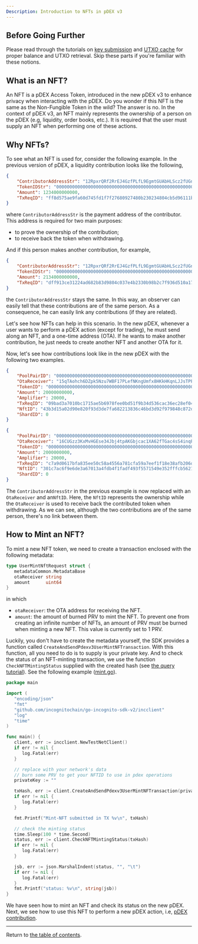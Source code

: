```yaml
---
Description: Introduction to NFTs in pDEX v3
---
```


## Before Going Further

Please read through the tutorials on [key submission](../accounts/submit_key.md)
and [UTXO cache](../accounts/utxo_cache.md) for proper balance and UTXO retrieval. Skip these parts if you're familiar
with these notions.

## What is an NFT?
An NFT is a pDEX Access Token, introduced in the new pDEX v3 to enhance privacy when interacting with the pDEX.
Do you wonder if this NFT is the same as the Non-Fungible Token in the wild? The answer is no. In the context of pDEX v3, an NFT
mainly represents the ownership of a person on the pDEX (e.g, liquidity, order books, etc.). It is required that the user must supply
an NFT when performing one of these actions.

## Why NFTs?
To see what an NFT is used for, consider the following example. In the previous version of pDEX, a liquidity contribution looks
like the following,
```json
{
    "ContributorAddressStr": "12RpxrQRf2RrEJ4GzfPLfL9EgmtGUAbHLScz2fUGn8PCp7BLQMGWBPbenMd7U4wdrPV9SjJYueNNQ8iZuExb3j3Fhb389kE5kmozRfU",
    "TokenIDStr": "0000000000000000000000000000000000000000000000000000000000000004",
    "Amount": 1234000000000,
    "TxReqID": "ff8d575ae9fa60d745fd1f7f27680927480b230234804cb5d96111bc5b166b29"
}
```
where `ContributorAddressStr` is the payment address of the contributor. This address is required for two main purposes:
* to prove the ownership of the contribution;
* to receive back the token when withdrawing.

And if this person makes another contribution, for example,
```json
{
    "ContributorAddressStr": "12RpxrQRf2RrEJ4GzfPLfL9EgmtGUAbHLScz2fUGn8PCp7BLQMGWBPbenMd7U4wdrPV9SjJYueNNQ8iZuExb3j3Fhb389kE5kmozRfU",
    "TokenIDStr": "0000000000000000000000000000000000000000000000000000000000000004",
    "Amount": 2134000000000,
    "TxReqID": "dff913ce31224ad682b83d9804c037e4b2330b98b2c7f936d510a1734370a7ee"
}
```
the `ContributorAddressStr` stays the same. In this way, an observer can easily tell that these contributions are of the same person. As a consequence,
he can easily link any contributions (if they are related).

Let's see how NFTs can help in this scenario. In the new pDEX, whenever a user wants to perform a pDEX action (except for trading), he must send along an NFT, and a one-time address (OTA). If he wants to
make another contribution, he just needs to create another NFT and another OTA for it.

Now, let's see how contributions look like in the new pDEX with the following two examples.
```json
{
    "PoolPairID": "0000000000000000000000000000000000000000000000000000000000000004-00000000000000000000000000000000000000000000000000000000000115dc-03696365b2ff79bb9ef35bf43a74e655ffadae0fa139b8016148d7a036716c5c",
    "OtaReceiver": "15qTAohch6DZpk5Nzu7WBF17PLefNKngUmfx8HKkHKqnLJJsTPPopgBhCEQDPk82caHaPEb8WfvdP33WCwK3uG5WWHi1FykHf7VVK8LqpdJYy4wrTMz1o378c16fx5TVYyA2TX4LFJUGjCYa",
    "TokenID": "00000000000000000000000000000000000000000000000000000000000115dc",
    "Amount": 20000000000,
    "Amplifier": 20000,
    "TxReqID": "09bad3a7010bc1715ae5b6978fee0bd51f9b34d536cac36ec28ef0440c4ef59c",
    "NftID": "43b3d15a02d90e820f93d3de7fa682213836c46bd3d92f979848c872d5449bc9",
    "ShardID": 0
}
```

```json
{
    "PoolPairID": "0000000000000000000000000000000000000000000000000000000000000004-00000000000000000000000000000000000000000000000000000000000115dc-03696365b2ff79bb9ef35bf43a74e655ffadae0fa139b8016148d7a036716c5c",
    "OtaReceiver": "16CUGzz3KxMvHGEse34Jbj4tpAKGbjcac1XA62fTGac4sS4inqPZts14xUUMyeX4tcgiC5oUgq3oe3n9qMKzDdpXGk9AnUDd5bHbxEsJq7xapCNKhz8D6Qtc8RyEfmxtM3oPa4oUKWnx4dGE",
    "TokenID": "0000000000000000000000000000000000000000000000000000000000000004",
    "Amount": 2000000000,
    "Amplifier": 20000,
    "TxReqID": "c7a9d0617bfa835ee50c58a4556a781cfa59a7eef1f18e38afb206df8ab2c658",
    "NftID": "301c7ac6f9e6de3a67013a4fdb4f1fadf493f5571549e352fffcb5621881ca25",
    "ShardID": 0
}
```
The `ContributorAddressStr` in the previous example is now replaced with an `OtaReceiver` and an`NftID`. Here, the `NftID` represents the ownership while the `OtaReceiver` is used to receive back the contributed token when withdrawing.
As we can see, although the two contributions are of the same person, there's no link between them.

## How to Mint an NFT?
To mint a new NFT token, we need to create a transaction enclosed with the following metadata:
```go
type UserMintNftRequest struct {
   metadataCommon.MetadataBase
   otaReceiver string
   amount      uint64
}
```
in which
* `otaReceiver`: the OTA address for receiving the NFT.
* `amount`: the amount of burned PRV to mint the NFT. To prevent one from creating an infinite number of NFTs, an amount of PRV must be burned when minting a new NFT. This value is currently set to 1 PRV.

Luckily, you don't have to create the metadata yourself, the SDK provides a function called `CreateAndSendPdexv3UserMintNFTransaction`. With this function, all you need to do is to supply is your private key. And to check the status of an NFT-minting transaction, we use the function `CheckNFTMintingStatus` supplied with the created hash (see [the query tutorial](./query.md)).
See the following example ([mint.go](../../code/pdex/nft/mint.go)).

```go
package main

import (
   "encoding/json"
   "fmt"
   "github.com/incognitochain/go-incognito-sdk-v2/incclient"
   "log"
   "time"
)

func main() {
   client, err := incclient.NewTestNetClient()
   if err != nil {
      log.Fatal(err)
   }

   // replace with your network's data
   // burn some PRV to get your NFTID to use in pdex operations
   privateKey := ""

   txHash, err := client.CreateAndSendPdexv3UserMintNFTransaction(privateKey)
   if err != nil {
      log.Fatal(err)
   }

   fmt.Printf("Mint-NFT submitted in TX %v\n", txHash)

   // check the minting status
   time.Sleep(100 * time.Second)
   status, err := client.CheckNFTMintingStatus(txHash)
   if err != nil {
      log.Fatal(err)
   }

   jsb, err := json.MarshalIndent(status, "", "\t")
   if err != nil {
      log.Fatal(err)
   }
   fmt.Printf("status: %v\n", string(jsb))
}
```

We have seen how to mint an NFT and check its status on the new pDEX. Next, we see how to use this NFT to perform a new pDEX action, i.e, [pDEX contribution](./contribute.md).

---
Return to [the table of contents](../../../README.md).
